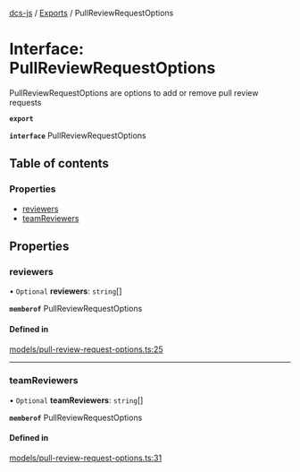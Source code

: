 [dcs-js](../README.md) / [Exports](../modules.md) / PullReviewRequestOptions

# Interface: PullReviewRequestOptions

PullReviewRequestOptions are options to add or remove pull review requests

**`export`**

**`interface`** PullReviewRequestOptions

## Table of contents

### Properties

- [reviewers](PullReviewRequestOptions.md#reviewers)
- [teamReviewers](PullReviewRequestOptions.md#teamreviewers)

## Properties

### <a id="reviewers" name="reviewers"></a> reviewers

• `Optional` **reviewers**: `string`[]

**`memberof`** PullReviewRequestOptions

#### Defined in

[models/pull-review-request-options.ts:25](https://github.com/unfoldingWord/dcs-js/blob/c677a54/models/pull-review-request-options.ts#L25)

___

### <a id="teamreviewers" name="teamreviewers"></a> teamReviewers

• `Optional` **teamReviewers**: `string`[]

**`memberof`** PullReviewRequestOptions

#### Defined in

[models/pull-review-request-options.ts:31](https://github.com/unfoldingWord/dcs-js/blob/c677a54/models/pull-review-request-options.ts#L31)
